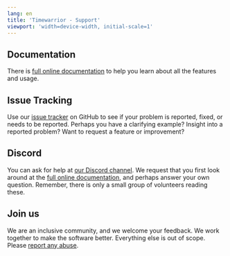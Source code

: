 ```yaml
---
lang: en
title: 'Timewarrior - Support'
viewport: 'width=device-width, initial-scale=1'
---
```


## Documentation
There is [full online documentation](../docs/) to help you learn about all the features and usage.

## Issue Tracking
Use our [issue tracker](https://github.com/GothenburgBitFactory/timewarrior/issues) on GitHub to see if your problem is reported, fixed, or needs to be reported.
Perhaps you have a clarifying example?
Insight into a reported problem?
Want to request a feature or improvement?

## Discord
You can ask for help at [our Discord channel](https://discord.com/invite/536GAvdS2Q).
We request that you first look around at the [full online documentation](../docs/), and perhaps answer your own question.
Remember, there is only a small group of volunteers reading these.

## Join us
We are an inclusive community, and we welcome your feedback.
We work together to make the software better.
Everything else is out of scope.
Please [report any abuse](mailto:support@gothenburgbitfactory.org).
